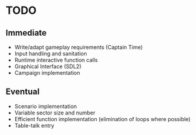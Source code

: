 # TODO

## Immediate

- Write/adapt gameplay requirements (Captain Time)
- Input handling and sanitation
- Runtime interactive function calls
- Graphical Interface (SDL2)
- Campaign implementation

## Eventual

- Scenario implementation
- Variable sector size and number
- Efficient function implementation (elimination of loops where possible)
- Table-talk entry